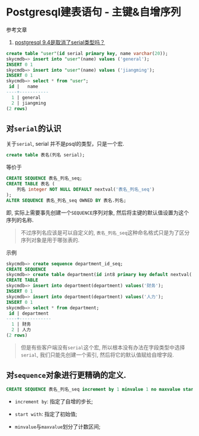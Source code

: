 # Postgresql建表语句 - 主键&自增序列

参考文章

1. [postgresql 9.4是取消了serial类型吗？](https://www.zhihu.com/question/31845424)

```sql
create table "user"(id serial primary key, name varchar(20));
skycmdb=> insert into "user"(name) values ('general');
INSERT 0 1
skycmdb=> insert into "user"(name) values ('jiangming');
INSERT 0 1
skycmdb=> select * from "user";
 id |   name    
----+-----------
  1 | general
  2 | jiangming
(2 rows)
```

## 对`serial`的认识

关于`serial`, serial 并不是psql的类型，只是一个宏.

```sql
create table 表名(列名 serial);
```

等价于

```sql
CREATE SEQUENCE 表名_列名_seq;
CREATE TABLE 表名 (
    列名 integer NOT NULL DEFAULT nextval('表名_列名_seq')
);
ALTER SEQUENCE 表名_列名_seq OWNED BY 表名.列名;
```

即, 实际上需要事先创建一个`SEQUENCE`序列对象, 然后将主键的默认值设置为这个序列的名称.

> 不过序列名应该是可以自定义的, `表名_列名_seq`这种命名格式只是为了区分序列对象是用于哪张表的.

示例

```sql
skycmdb=> create sequence department_id_seq;
CREATE SEQUENCE
skycmdb=> create table department(id int8 primary key default nextval('department_id_seq'), department varchar(50));
CREATE TABLE
skycmdb=> insert into department(department) values('财务');
INSERT 0 1
skycmdb=> insert into department(department) values('人力');
INSERT 0 1
skycmdb=> select * from department;
 id | department 
----+------------
  1 | 财务
  2 | 人力
(2 rows)
```

> 但是有些客户端没有`serial`这个宏, 所以根本没有办法在字段类型中选择`serial`, 我们只能先创建一个索引, 然后将它的默认值赋给自增字段.

## 对`sequence`对象进行更精确的定义.

```sql
CREATE SEQUENCE 表名_列名_seq increment by 1 minvalue 1 no maxvalue start with 1;
```

- `increment by`: 指定了自增的步长;

- `start with`: 指定了初始值;

- `minvalue`与`maxvalue`划分了计数区间;
